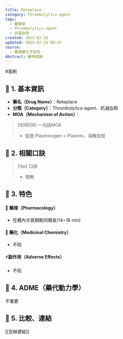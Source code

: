 ```yaml
---
title: Reteplace
category: Thrombolytics-agent
tags:
  - 藥理學
  - Thrombolytics-agent
  - 抗凝血劑
created: 2025-02-26
updated: 2025-02-26 09:47
source:
  - 藥理藥化平安符
Abstract: 藥物個論
---
```

#首刷
## 🔹 1. 基本資訊
- **藥名（Drug Name）**：Reteplace
- **分類（Category）**：Thrombolytics-agent、抗凝血劑
- **MOA（Mechanism of Action）**：
> [!ERROR] 一句話MOA
> - 促進 Plasminogen > Plasmin，溶解血栓


## 🔹 2. 相關口訣
> [!tip] 口訣
> - 現無

## 🔹 3. 特色
#### 🧪 藥理（Pharmacology）

- 在體內半衰期較同類長(14~18 min)

#### 🧬 藥化（Medicinal Chemistry）

- 不知

#### ⚡副作用（Adverse Effects）
- 不知


## 🔹 4. ADME（藥代動力學）
 不重要
## 🔹 5. 比較、連結

[[怠辦連結]]